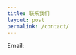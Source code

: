 ```yaml
---
title: 联系我们
layout: post
permalink: /contact/
---
```


Email: 
<script>
  document.write(String.fromCharCode(103,108,105,111,98,108,97,115,116,64,111,117,116,108,111,111,107,46,99,111,109));
</script>
